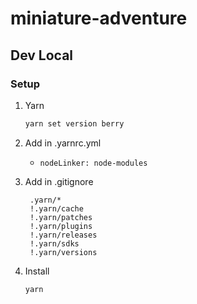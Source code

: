 # miniature-adventure

## Dev Local
### Setup
1. Yarn
    ```sh
    yarn set version berry
    ```
2. Add in  .yarnrc.yml
   - ``nodeLinker: node-modules`` 

3. Add in .gitignore
   ```
    .yarn/*
    !.yarn/cache
    !.yarn/patches
    !.yarn/plugins
    !.yarn/releases
    !.yarn/sdks
    !.yarn/versions
   ```
4. Install 
    ```sh
    yarn
    ```